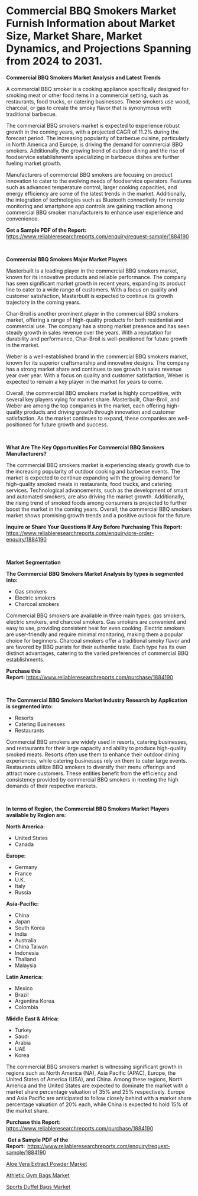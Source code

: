 <p><h1>Commercial BBQ Smokers Market Furnish Information about Market Size, Market Share, Market Dynamics, and Projections Spanning from 2024 to 2031.</h1></p><p><strong>Commercial BBQ Smokers Market Analysis and Latest Trends</strong></p>
<p><p>A commercial BBQ smoker is a cooking appliance specifically designed for smoking meat or other food items in a commercial setting, such as restaurants, food trucks, or catering businesses. These smokers use wood, charcoal, or gas to create the smoky flavor that is synonymous with traditional barbecue.</p><p>The commercial BBQ smokers market is expected to experience robust growth in the coming years, with a projected CAGR of 11.2% during the forecast period. The increasing popularity of barbecue cuisine, particularly in North America and Europe, is driving the demand for commercial BBQ smokers. Additionally, the growing trend of outdoor dining and the rise of foodservice establishments specializing in barbecue dishes are further fueling market growth.</p><p>Manufacturers of commercial BBQ smokers are focusing on product innovation to cater to the evolving needs of foodservice operators. Features such as advanced temperature control, larger cooking capacities, and energy efficiency are some of the latest trends in the market. Additionally, the integration of technologies such as Bluetooth connectivity for remote monitoring and smartphone app controls are gaining traction among commercial BBQ smoker manufacturers to enhance user experience and convenience.</p></p>
<p><strong>Get a Sample PDF of the Report:&nbsp;</strong> <a href="https://www.reliableresearchreports.com/enquiry/request-sample/1884190">https://www.reliableresearchreports.com/enquiry/request-sample/1884190</a></p>
<p>&nbsp;</p>
<p><strong>Commercial BBQ Smokers Major Market Players</strong></p>
<p><p>Masterbuilt is a leading player in the commercial BBQ smokers market, known for its innovative products and reliable performance. The company has seen significant market growth in recent years, expanding its product line to cater to a wide range of customers. With a focus on quality and customer satisfaction, Masterbuilt is expected to continue its growth trajectory in the coming years.</p><p>Char-Broil is another prominent player in the commercial BBQ smokers market, offering a range of high-quality products for both residential and commercial use. The company has a strong market presence and has seen steady growth in sales revenue over the years. With a reputation for durability and performance, Char-Broil is well-positioned for future growth in the market.</p><p>Weber is a well-established brand in the commercial BBQ smokers market, known for its superior craftsmanship and innovative designs. The company has a strong market share and continues to see growth in sales revenue year over year. With a focus on quality and customer satisfaction, Weber is expected to remain a key player in the market for years to come.</p><p>Overall, the commercial BBQ smokers market is highly competitive, with several key players vying for market share. Masterbuilt, Char-Broil, and Weber are among the top companies in the market, each offering high-quality products and driving growth through innovation and customer satisfaction. As the market continues to expand, these companies are well-positioned for future growth and success.</p></p>
<p>&nbsp;</p>
<p><strong>What Are The Key Opportunities For Commercial BBQ Smokers Manufacturers?</strong></p>
<p><p>The commercial BBQ smokers market is experiencing steady growth due to the increasing popularity of outdoor cooking and barbecue events. The market is expected to continue expanding with the growing demand for high-quality smoked meats in restaurants, food trucks, and catering services. Technological advancements, such as the development of smart and automated smokers, are also driving the market growth. Additionally, the rising trend of smoked foods among consumers is projected to further boost the market in the coming years. Overall, the commercial BBQ smokers market shows promising growth trends and a positive outlook for the future.</p></p>
<p><strong>Inquire or Share Your Questions If Any Before Purchasing This Report:</strong> <a href="https://www.reliableresearchreports.com/enquiry/pre-order-enquiry/1884190">https://www.reliableresearchreports.com/enquiry/pre-order-enquiry/1884190</a></p>
<p>&nbsp;</p>
<p><strong>Market Segmentation</strong></p>
<p><strong>The Commercial BBQ Smokers Market Analysis by types is segmented into:</strong></p>
<p><ul><li>Gas smokers</li><li>Electric smokers</li><li>Charcoal smokers</li></ul></p>
<p><p>Commercial BBQ smokers are available in three main types: gas smokers, electric smokers, and charcoal smokers. Gas smokers are convenient and easy to use, providing consistent heat for even cooking. Electric smokers are user-friendly and require minimal monitoring, making them a popular choice for beginners. Charcoal smokers offer a traditional smoky flavor and are favored by BBQ purists for their authentic taste. Each type has its own distinct advantages, catering to the varied preferences of commercial BBQ establishments.</p></p>
<p><strong>Purchase this Report:&nbsp;</strong><a href="https://www.reliableresearchreports.com/purchase/1884190">https://www.reliableresearchreports.com/purchase/1884190</a></p>
<p>&nbsp;</p>
<p><strong>The Commercial BBQ Smokers Market Industry Research by Application is segmented into:</strong></p>
<p><ul><li>Resorts</li><li>Catering Businesses</li><li>Restaurants</li></ul></p>
<p><p>Commercial BBQ smokers are widely used in resorts, catering businesses, and restaurants for their large capacity and ability to produce high-quality smoked meats. Resorts often use them to enhance their outdoor dining experiences, while catering businesses rely on them to cater large events. Restaurants utilize BBQ smokers to diversify their menu offerings and attract more customers. These entities benefit from the efficiency and consistency provided by commercial BBQ smokers in meeting the high demands of their respective markets.</p></p>
<p>&nbsp;</p>
<p><strong>In terms of Region, the Commercial BBQ Smokers Market Players available by Region are:</strong></p>
<p>
    <p> <strong> North America: </strong>
        <ul>
            <li>United States</li>
            <li>Canada</li>
        </ul>
        </p> 
    <p> <strong> Europe: </strong>
        <ul>
            <li>Germany</li>
            <li>France</li>
            <li>U.K.</li>
            <li>Italy</li>
            <li>Russia</li>
        </ul>
        </p> 
    <p> <strong> Asia-Pacific: </strong>
        <ul>
            <li>China</li>
            <li>Japan</li>
            <li>South Korea</li>
            <li>India</li>
            <li>Australia</li>
            <li>China Taiwan</li>
            <li>Indonesia</li>
            <li>Thailand</li>
            <li>Malaysia</li>
        </ul>
        </p> 
    <p> <strong> Latin America: </strong>
        <ul>
            <li>Mexico</li>
            <li>Brazil</li>
            <li>Argentina Korea</li>
            <li>Colombia</li>
        </ul>
        </p> 
    <p> <strong> Middle East & Africa: </strong>
        <ul>
            <li>Turkey</li>
            <li>Saudi</li>
            <li>Arabia</li>
            <li>UAE</li>
            <li>Korea</li>
        </ul>
    </p>
    </p>
<p><p>The commercial BBQ smokers market is witnessing significant growth in regions such as North America (NA), Asia Pacific (APAC), Europe, the United States of America (USA), and China. Among these regions, North America and the United States are expected to dominate the market with a market share percentage valuation of 35% and 25% respectively. Europe and Asia Pacific are anticipated to follow closely behind with a market share percentage valuation of 20% each, while China is expected to hold 15% of the market share.</p></p>
<p><strong>Purchase this Report: </strong><a href="https://www.reliableresearchreports.com/purchase/1884190">https://www.reliableresearchreports.com/purchase/1884190</a></p>
<p>&nbsp;<strong>Get a Sample PDF of the Report:&nbsp;&nbsp;</strong><a href="https://www.reliableresearchreports.com/enquiry/request-sample/1884190">https://www.reliableresearchreports.com/enquiry/request-sample/1884190</a></p>
<p><strong></strong></p>
<p><p><a href="https://github.com/changoleonlaverguenzanoexiste/Market-Research-Report-List-2/blob/main/aloe-vera-extract-powder-market.md">Aloe Vera Extract Powder Market</a></p><p><a href="https://github.com/danielneavesallisons03mba/Market-Research-Report-List-1/blob/main/athletic-gym-bags-market.md">Athletic Gym Bags Market</a></p><p><a href="https://github.com/dimitrishawkinswaynenp91rgz/Market-Research-Report-List-1/blob/main/sports-duffel-bags-market.md">Sports Duffel Bags Market</a></p></p>